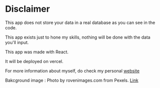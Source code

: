 # Disclaimer

This app does not store your data in a real database as you can see in the code.

This app exists just to hone my skills, nothing will be done with the data you'll input.

This app was made with React. 

It will be deployed on vercel.

For more information about myself, do check my personal [website](https://gitraed.github.io/portfolio/)

Bakcground image : Photo by rovenimages.com from Pexels. [Link](https://www.pexels.com/photo/yellow-bokeh-photo-949587/)
